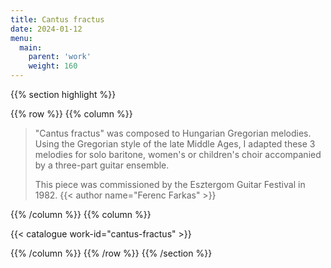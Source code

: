```yaml
---
title: Cantus fractus
date: 2024-01-12
menu:
  main:
    parent: 'work'
    weight: 160
---
```


{{% section highlight %}}

{{% row %}}
{{% column %}}

> "Cantus fractus" was composed to Hungarian Gregorian melodies. Using the Gregorian style of the late 
> Middle Ages, I adapted these 3 melodies for solo baritone, women's or children's choir accompanied by a 
> three-part guitar ensemble.
>
> This piece was commissioned by the Esztergom Guitar Festival in 1982.
> {{< author name="Ferenc Farkas" >}}

{{% /column %}}
{{% column %}}


{{< catalogue work-id="cantus-fractus" >}}

{{% /column %}}
{{% /row %}}
{{% /section %}}